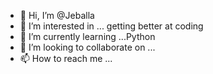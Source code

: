 - 👋 Hi, I’m @Jeballa
- 👀 I’m interested in ... getting better at coding
- 🌱 I’m currently learning ...Python
- 💞️ I’m looking to collaborate on ...
- 📫 How to reach me ...

<!---
Jeballa/Jeballa is a ✨ special ✨ repository because its `README.md` (this file) appears on your GitHub profile.
You can click the Preview link to take a look at your changes.
--->
